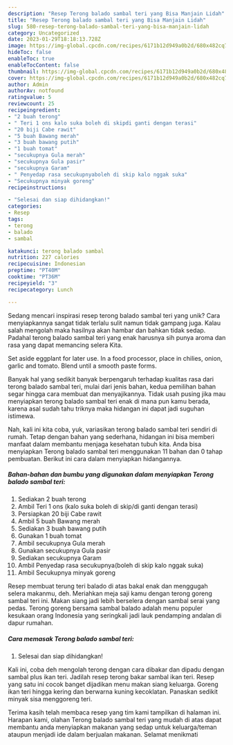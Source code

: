 ```yaml
---
description: "Resep Terong balado sambal teri yang Bisa Manjain Lidah"
title: "Resep Terong balado sambal teri yang Bisa Manjain Lidah"
slug: 580-resep-terong-balado-sambal-teri-yang-bisa-manjain-lidah
category: Uncategorized
date: 2023-01-29T18:18:13.728Z
image: https://img-global.cpcdn.com/recipes/6171b12d949a0b2d/680x482cq70/terong-balado-sambal-teri-foto-resep-utama.jpg
hideToc: false
enableToc: true
enableTocContent: false
thumbnail: https://img-global.cpcdn.com/recipes/6171b12d949a0b2d/680x482cq70/terong-balado-sambal-teri-foto-resep-utama.jpg
cover: https://img-global.cpcdn.com/recipes/6171b12d949a0b2d/680x482cq70/terong-balado-sambal-teri-foto-resep-utama.jpg
author: Admin
authorAv: notfound
ratingvalue: 5
reviewcount: 25
recipeingredient:
- "2 buah terong"
- " Teri 1 ons kalo suka boleh di skipdi ganti dengan terasi"
- "20 biji Cabe rawit"
- "5 buah Bawang merah"
- "3 buah bawang putih"
- "1 buah tomat"
- "secukupnya Gula merah"
- "secukupnya Gula pasir"
- "secukupnya Garam"
- " Penyedap rasa secukupnyaboleh di skip kalo nggak suka"
- "Secukupnya minyak goreng"
recipeinstructions:

- "Selesai dan siap dihidangkan!"
categories:
- Resep
tags:
- terong
- balado
- sambal

katakunci: terong balado sambal 
nutrition: 227 calories
recipecuisine: Indonesian
preptime: "PT40M"
cooktime: "PT36M"
recipeyield: "3"
recipecategory: Lunch

---
```





Sedang mencari inspirasi resep terong balado sambal teri yang unik? Cara menyiapkannya sangat tidak terlalu sulit namun tidak gampang juga. Kalau salah mengolah maka hasilnya akan hambar dan bahkan tidak sedap. Padahal terong balado sambal teri yang enak harusnya sih punya aroma dan rasa yang dapat memancing selera Kita.





Set aside eggplant for later use. In a food processor, place in chilies, onion, garlic and tomato. Blend until a smooth paste forms.

Banyak hal yang sedikit banyak berpengaruh terhadap kualitas rasa dari terong balado sambal teri, mulai dari jenis bahan, kedua pemilihan bahan segar hingga cara membuat dan menyajikannya. Tidak usah pusing jika mau menyiapkan terong balado sambal teri enak di mana pun kamu berada, karena asal sudah tahu triknya maka hidangan ini dapat jadi suguhan istimewa.






Nah, kali ini kita coba, yuk, variasikan terong balado sambal teri sendiri di rumah. Tetap dengan bahan yang sederhana, hidangan ini bisa memberi manfaat dalam membantu menjaga kesehatan tubuh kita. Anda bisa menyiapkan Terong balado sambal teri menggunakan 11 bahan dan 0 tahap pembuatan. Berikut ini cara dalam menyiapkan hidangannya.

<!--inarticleads1-->

##### Bahan-bahan dan bumbu yang digunakan dalam menyiapkan Terong balado sambal teri:

1. Sediakan 2 buah terong
1. Ambil  Teri 1 ons (kalo suka boleh di skip/di ganti dengan terasi)
1. Persiapkan 20 biji Cabe rawit
1. Ambil 5 buah Bawang merah
1. Sediakan 3 buah bawang putih
1. Gunakan 1 buah tomat
1. Ambil secukupnya Gula merah
1. Gunakan secukupnya Gula pasir
1. Sediakan secukupnya Garam
1. Ambil  Penyedap rasa secukupnya(boleh di skip kalo nggak suka)
1. Ambil Secukupnya minyak goreng


Resep membuat terung teri balado di atas bakal enak dan menggugah selera makanmu, deh. Meriahkan meja saji kamu dengan terong goreng sambal teri ini. Makan siang jadi lebih berselera dengan sambal serai yang pedas. Terong goreng bersama sambal balado adalah menu populer kesukaan orang Indonesia yang seringkali jadi lauk pendamping andalan di dapur rumahan. 

<!--inarticleads2-->

##### Cara memasak Terong balado sambal teri:


1. Selesai dan siap dihidangkan!

Kali ini, coba deh mengolah terong dengan cara dibakar dan dipadu dengan sambal plus ikan teri. Jadilah resep terong bakar sambal ikan teri. Resep yang satu ini cocok banget dijadikan menu makan siang keluarga. Goreng ikan teri hingga kering dan berwarna kuning kecoklatan. Panaskan sedikit minyak sisa menggoreng teri. 

Terima kasih telah membaca resep yang tim kami tampilkan di halaman ini. Harapan kami, olahan Terong balado sambal teri yang mudah di atas dapat membantu anda menyiapkan makanan yang sedap untuk keluarga/teman ataupun menjadi ide dalam berjualan makanan. Selamat menikmati
